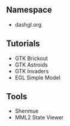 ## Namespace
- dashgl.org

## Tutorials
- GTK Brickout
- GTK Astroids
- GTK Invaders
- EGL Simple Model

## Tools
- Shenmue
- MML2 State Viewer
